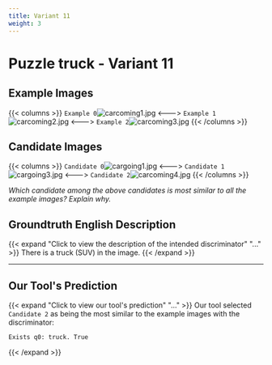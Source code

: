 ```yaml
---
title: Variant 11
weight: 3
---
```


# Puzzle truck - Variant 11

## Example Images
{{< columns >}}
`Example 0`![carcoming1.jpg](/natscene_data/images/carcoming1.jpg)
<--->
`Example 1`![carcoming2.jpg](/natscene_data/images/carcoming2.jpg)
<--->
`Example 2`![carcoming3.jpg](/natscene_data/images/carcoming3.jpg)
{{< /columns >}}

## Candidate Images
{{< columns >}}
`Candidate 0`![cargoing1.jpg](/natscene_data/images/cargoing1.jpg)
<--->
`Candidate 1`![cargoing3.jpg](/natscene_data/images/cargoing3.jpg)
<--->
`Candidate 2`![carcoming4.jpg](/natscene_data/images/carcoming4.jpg)
{{< /columns >}}

*Which candidate among the above candidates is most similar to all the example images? Explain why.*

## Groundtruth English Description

{{< expand "Click to view the description of the intended discriminator" "..." >}}
There is a truck (SUV) in the image.
{{< /expand >}}

---



## Our Tool's Prediction

{{< expand "Click to view our tool's prediction" "..." >}}
Our tool selected `Candidate 2` as being the most similar to the example images with the discriminator:
```plaintext
Exists q0: truck. True
```
{{< /expand >}}
